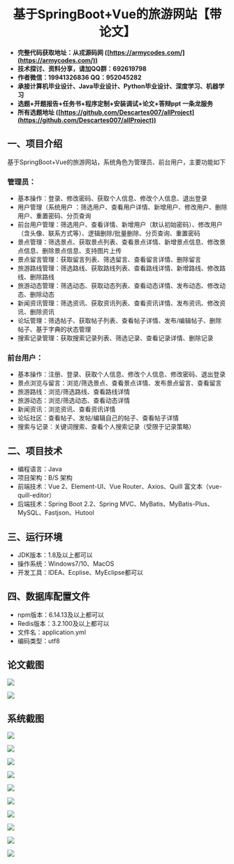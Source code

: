 ﻿<h1 align="center">基于SpringBoot+Vue的旅游网站【带论文】</h1></p>

- <b>完整代码获取地址：从戎源码网 ([https://armycodes.com/](https://armycodes.com/))</b>
- <b>技术探讨、资料分享，请加QQ群：692619798</b>
- <b>作者微信：19941326836  QQ：952045282</b>
- <b>承接计算机毕业设计、Java毕业设计、Python毕业设计、深度学习、机器学习</b>
- <b>选题+开题报告+任务书+程序定制+安装调试+论文+答辩ppt 一条龙服务</b>
- <b>所有选题地址 ([https://github.com/Descartes007/allProject](https://github.com/Descartes007/allProject)) </b>

## 一、项目介绍

基于SpringBoot+Vue的旅游网站，系统角色为管理员、前台用户，主要功能如下
### 管理员：
- 基本操作：登录、修改密码、获取个人信息、修改个人信息、退出登录
- 用户管理（系统用户 ：筛选用户、查看用户详情、新增用户、修改用户、删除用户、重置密码、分页查询
- 前台用户管理：筛选用户、查看详情、新增用户（默认初始密码）、修改用户（含头像、联系方式等）、逻辑删除/批量删除、分页查询、重置密码
- 景点管理：筛选景点、获取景点列表、查看景点详情、新增景点信息、修改景点信息、删除景点信息、支持图片上传
- 景点留言管理：获取留言列表、筛选留言、查看留言详情、删除留言
- 旅游路线管理：筛选路线、获取路线列表、查看路线详情、新增路线、修改路线、删除路线
- 旅游动态管理：筛选动态、获取动态列表、查看动态详情、发布动态、修改动态、删除动态
- 新闻资讯管理：筛选资讯、获取资讯列表、查看资讯详情、发布资讯、修改资讯、删除资讯
- 论坛管理：筛选帖子、获取帖子列表、查看帖子详情、发布/编辑帖子、删除帖子、基于字典的状态管理
- 搜索记录管理：获取搜索记录列表、筛选记录、查看记录详情、删除记录
### 前台用户：
- 基本操作：注册、登录、获取个人信息、修改个人信息、修改密码、退出登录
- 景点浏览与留言：浏览/筛选景点、查看景点详情、发布景点留言、查看留言
- 旅游路线：浏览/筛选路线、查看路线详情
- 旅游动态：浏览/筛选动态、查看动态详情
- 新闻资讯：浏览资讯、查看资讯详情
- 论坛社区：查看帖子、发帖/编辑自己的帖子、查看帖子详情
- 搜索与记录：关键词搜索、查看个人搜索记录（受限于记录策略）

## 二、项目技术

- 编程语言：Java
- 项目架构：B/S 架构
- 前端技术：Vue 2、Element-UI、Vue Router、Axios、Quill 富文本（vue-quill-editor）
- 后端技术：Spring Boot 2.2、Spring MVC、MyBatis、MyBatis-Plus、MySQL、Fastjson、Hutool


## 三、运行环境

- JDK版本：1.8及以上都可以
- 操作系统：Windows7/10、MacOS
- 开发工具：IDEA、Ecplise、MyEclipse都可以

## 四、数据库配置文件

- npm版本：6.14.13及以上都可以
- Redis版本：3.2.100及以上都可以
- 文件名：application.yml
- 编码类型：utf8

## 论文截图

![](screenshot/1.png)

![](screenshot/2.png)

## 系统截图

![](screenshot/3.png)

![](screenshot/4.png)

![](screenshot/5.png)

![](screenshot/6.png)

![](screenshot/7.png)

![](screenshot/8.png)

![](screenshot/9.png)

![](screenshot/10.png)

![](screenshot/11.png)

![](screenshot/12.png)
